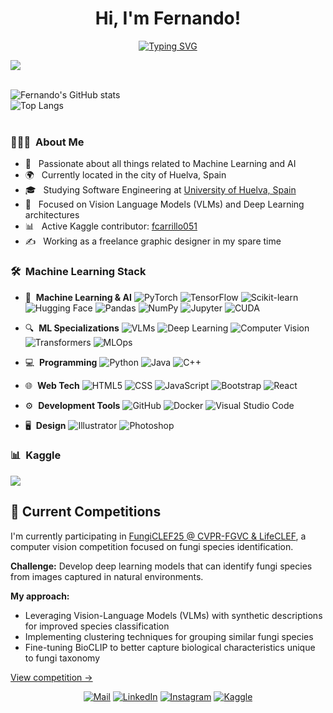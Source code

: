 <h1 align="center"><b>Hi, I'm Fernando!</b></h1>
<p align="center">
 <a href="https://git.io/typing-svg"><img src="https://readme-typing-svg.demolab.com?font=Poppins&pause=1000&color=94E2D5&center=true&vCenter=true&width=435&lines=Machine+Learning+Engineer;Vision+Language+Models;Deep+Learning+Enthusiast" alt="Typing SVG" /></a>
</p>
	
<img src="https://user-images.githubusercontent.com/73097560/115834477-dbab4500-a447-11eb-908a-139a6edaec5c.gif">
<br><br>
	
![Fernando's GitHub stats](https://github-readme-stats.vercel.app/api?username=cgarciafernando&show_icons=true&theme=catppuccin_mocha&hide_border=true)
<br>
![Top Langs](https://github-readme-stats.vercel.app/api/top-langs/?username=cgarciafernando&theme=catppuccin_mocha&hide_border=true)
<br>
<br>
	
<h3> 👨🏻‍💻 &nbsp;About Me </h3>

- 🤖 &nbsp; Passionate about all things related to Machine Learning and AI
- 🌍 &nbsp; Currently located in the city of Huelva, Spain
- 🎓 &nbsp; Studying Software Engineering at <a href='https://www.uhu.es/'>University of Huelva, Spain</a>
- 🧠 &nbsp; Focused on Vision Language Models (VLMs) and Deep Learning architectures
- 📊 &nbsp; Active Kaggle contributor: <a href='https://www.kaggle.com/fcarrillo051'>fcarrillo051</a>
- ✍️ &nbsp; Working as a freelance graphic designer in my spare time

<h3> 🛠 &nbsp;Machine Learning Stack</h3>

- 🤖 &nbsp;**Machine Learning & AI**
  ![PyTorch](https://img.shields.io/badge/-PyTorch-333333?style=flat&logo=pytorch)
  ![TensorFlow](https://img.shields.io/badge/-TensorFlow-333333?style=flat&logo=tensorflow)
  ![Scikit-learn](https://img.shields.io/badge/-ScikitLearn-333333?style=flat&logo=scikit-learn)
  ![Hugging Face](https://img.shields.io/badge/-HuggingFace-333333?style=flat&logo=huggingface)
  ![Pandas](https://img.shields.io/badge/-Pandas-333333?style=flat&logo=pandas)
  ![NumPy](https://img.shields.io/badge/-NumPy-333333?style=flat&logo=numpy)
  ![Jupyter](https://img.shields.io/badge/-Jupyter-333333?style=flat&logo=jupyter)
  ![CUDA](https://img.shields.io/badge/-CUDA-333333?style=flat&logo=nvidia)

- 🔍 &nbsp;**ML Specializations**
  ![VLMs](https://img.shields.io/badge/-VLMs-333333?style=flat&logo=opencv)
  ![Deep Learning](https://img.shields.io/badge/-Deep_Learning-333333?style=flat&logo=brain)
  ![Computer Vision](https://img.shields.io/badge/-Computer_Vision-333333?style=flat&logo=opencv)
  ![Transformers](https://img.shields.io/badge/-Transformers-333333?style=flat&logo=huggingface)
  ![MLOps](https://img.shields.io/badge/-MLOps-333333?style=flat&logo=kubernetes)

- 💻 &nbsp;**Programming**
  ![Python](https://img.shields.io/badge/-Python-333333?style=flat&logo=python)
  ![Java](https://img.shields.io/badge/-Java-333333?style=flat&logo=Java&logoColor=007396)
  ![C++](https://img.shields.io/badge/-C++-333333?style=flat&logo=C%2B%2B&logoColor=00599C)

- 🌐 &nbsp;**Web Tech**
  ![HTML5](https://img.shields.io/badge/-HTML5-333333?style=flat&logo=HTML5)
  ![CSS](https://img.shields.io/badge/-CSS-333333?style=flat&logo=CSS3&logoColor=1572B6)
  ![JavaScript](https://img.shields.io/badge/-JavaScript-333333?style=flat&logo=javascript)
  ![Bootstrap](https://img.shields.io/badge/-Bootstrap-333333?style=flat&logo=bootstrap&logoColor=563D7C)
  ![React](https://img.shields.io/badge/-React-333333?style=flat&logo=react&logoColor=38BDAE)

- ⚙️ &nbsp;**Development Tools**
  ![GitHub](https://img.shields.io/badge/-GitHub-333333?style=flat&logo=github)
  ![Docker](https://img.shields.io/badge/-Docker-333333?style=flat&logo=docker)
  ![Visual Studio Code](https://img.shields.io/badge/-Visual%20Studio%20Code-333333?style=flat&logo=visual-studio-code&logoColor=007ACC)

- 🖥 &nbsp;**Design**
  ![Illustrator](https://img.shields.io/badge/-Illustrator-333333?style=flat&logo=adobe-illustrator)
  ![Photoshop](https://img.shields.io/badge/-Photoshop-333333?style=flat&logo=adobe-photoshop)

<h3> 📊 &nbsp;Kaggle</h3>

<a href="https://www.kaggle.com/fcarrillo051">
  <img src="https://img.shields.io/badge/Kaggle-Contributor-blue?style=flat&logo=kaggle" />
</a>

## 🍄 Current Competitions

I'm currently participating in [FungiCLEF25 @ CVPR-FGVC & LifeCLEF](https://www.kaggle.com/competitions/fungiclef2025), a computer vision competition focused on fungi species identification.

**Challenge:** Develop deep learning models that can identify fungi species from images captured in natural environments.

**My approach:**
- Leveraging Vision-Language Models (VLMs) with synthetic descriptions for improved species classification
- Implementing clustering techniques for grouping similar fungi species
- Fine-tuning BioCLIP to better capture biological characteristics unique to fungi taxonomy

[View competition →](https://www.kaggle.com/competitions/fungi-clef-2025/leaderboard)

<p align="center">
<a href='mailto:cgarciafernando@outlook.com' target="_blank"><img alt='Mail' src='https://img.shields.io/badge/Gmail-100000?style=flat-square&logo=Gmail&logoColor=1a1b27&labelColor=94E2D5&color=1a1b27'/></a>
<a href='https://www.linkedin.com/in/fernando-carrillo-garc%C3%ADa/' target="_blank"><img alt='LinkedIn' src='https://img.shields.io/badge/LinkedIn-100000?style=flat-square&logo=LinkedIn&logoColor=1a1b27&labelColor=94E2D5&color=1a1b27'/></a>
<a href='https://www.instagram.com/c.fernando.g/' target="_blank"><img alt='Instagram' src='https://img.shields.io/badge/Instagram-100000?style=flat-square&logo=Instagram&logoColor=1a1b27&labelColor=94E2D5&color=1a1b27'/></a>
<a href='https://www.kaggle.com/fcarrillo051' target="_blank"><img alt='Kaggle' src='https://img.shields.io/badge/Kaggle-100000?style=flat-square&logo=Kaggle&logoColor=1a1b27&labelColor=94E2D5&color=1a1b27'/></a>
</p>
